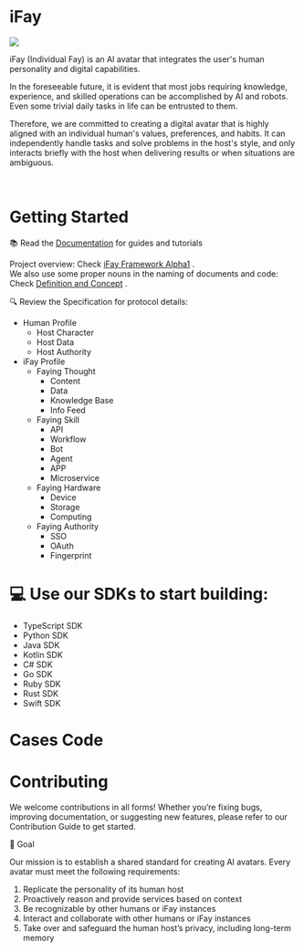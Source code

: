 # iFay

![](https://github.com/user-attachments/assets/2cd8f495-58a3-4085-a38b-164d2edfc586)


iFay (Individual Fay) is an AI avatar that integrates the user's human personality and digital capabilities. 

In the foreseeable future, it is evident that most jobs requiring knowledge, experience, and skilled operations can be accomplished by AI and robots. Even some trivial daily tasks in life can be entrusted to them.

Therefore, we are committed to creating a digital avatar that is highly aligned with an individual human's values, preferences, and habits. It can independently handle tasks and solve problems in the host's style, and only interacts briefly with the host when delivering results or when situations are ambiguous.

<br>

# Getting Started
📚 Read the [Documentation](https://github.com/ChainModePilot/iFay/wiki/Design-Principles-of-iFay) for guides and tutorials <br>

Project overview: Check [iFay Framework Alpha1](https://github.com/ChainModePilot/iFay/wiki) .<br>
We also use some proper nouns in the naming of documents and code: Check [Definition and Concept](https://github.com/ChainModePilot/iFay/wiki/Definition-and-Concept) .


🔍 Review the Specification for protocol details:
- Human Profile
  - Host Character
  - Host Data
  - Host Authority
- iFay Profile
  - Faying Thought
    - Content
    - Data
    - Knowledge Base
    - Info Feed
  - Faying Skill
    - API
    - Workflow
    - Bot
    - Agent
    - APP
    - Microservice  
  - Faying Hardware
    - Device
    - Storage
    - Computing
  - Faying Authority
    - SSO
    - OAuth
    - Fingerprint



# 💻 Use our SDKs to start building:
- TypeScript SDK
- Python SDK
- Java SDK
- Kotlin SDK
- C# SDK
- Go SDK
- Ruby SDK
- Rust SDK
- Swift SDK

# Cases Code


# Contributing
We welcome contributions in all forms!
Whether you’re fixing bugs, improving documentation, or suggesting new features, please refer to our Contribution Guide to get started.

🎯 Goal

Our mission is to establish a shared standard for creating AI avatars. Every avatar must meet the following requirements:
1.	Replicate the personality of its human host
2.	Proactively reason and provide services based on context
3.	Be recognizable by other humans or iFay instances
4.	Interact and collaborate with other humans or iFay instances
5.	Take over and safeguard the human host’s privacy, including long-term memory

